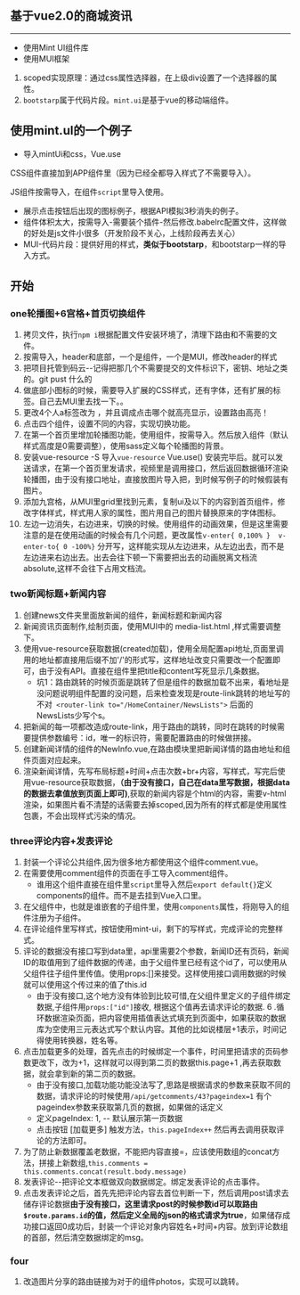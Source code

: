 ## 基于vue2.0的商城资讯
***
- 使用Mint UI组件库
- 使用MUI框架

1.  scoped实现原理：通过css属性选择器，在上级div设置了一个选择器的属性。
2.  `bootstarp`属于代码片段。`mint.ui`是基于vue的移动端组件。

## 使用mint.ul的一个例子

- 导入mintUi和css，Vue.use

CSS组件直接加到APP组件里（因为已经全都导入样式了不需要导入）。

JS组件按需导入，在组件`script`里导入使用。

- 展示点击按钮后出现的图标例子，根据API模拟3秒消失的例子。
- 组件体积太大，按需导入-需要装个插件-然后修改.babelrc配置文件，这样做的好处是js文件小很多（开发阶段不关心，上线阶段再去关心）
- MUI-代码片段：提供好用的样式，**类似于bootstarp**，和bootstarp一样的导入方式。

## 开始

### one轮播图+6宫格+首页切换组件

1. 拷贝文件，执行`npm i`根据配置文件安装环境了，清理下路由和不需要的文件。
2. 按需导入，header和底部，一个是组件，一个是MUI，修改header的样式
3. 把项目托管到码云--记得把那几个不需要提交的文件标识下，密钥、地址之类的。git pust 什么的
4. 做底部小图标的时候，需要导入扩展的CSS样式，还有字体，还有扩展的标签。自己去MUI里去找一下。。
5. 更改4个人a标签改为<router-link> ，并且调成点击哪个就高亮显示，设置路由高亮！
6. 点击四个组件，设置不同的内容，实现切换功能。
7. 在第一个首页里增加轮播图功能，使用组件，按需导入。然后放入组件（默认样式高度是0需要调整），使用sass定义每个轮播图的背景。
8. 安装vue-resource -S 导入`vue-resource` Vue.use()  安装完毕后。就可以发送请求，在第一个首页里发请求，视频里是调用接口，然后返回数据循环渲染轮播图，由于没有接口地址，直接放图片导入把，到时候写例子的时候假装有图片。
9. 添加九宫格，从MUI里grid里找到元素，复制ui及以下的内容到首页组件，修改字体样式，样式用人家的属性，图片用自己的图片替换原来的字体图标。
10. 左边一边消失，右边进来，切换的时候。使用组件的动画效果，但是这里需要注意的是在使用动画的时候会有几个问题，更改属性`v-enter{ 0,100% }  v-enter-to{ 0 -100%}` 分开写，这样能实现从左边进来，从左边出去，而不是左边进来右边出去。出去会往下顿一下需要把出去的动画脱离文档流 absolute,这样不会往下占用文档流。

### two新闻标题+新闻内容
1. 创建news文件夹里面放新闻的组件，新闻标题和新闻内容
2. 新闻资讯页面制作,绘制页面，使用MUI中的 media-list.html ,样式需要调整下。
3. 使用vue-resource获取数据(created加载)，使用全局配置api地址,页面里调用的地址都直接用后缀不加'/'的形式写，这样地址改变只需要改一个配置即可，由于没有API。直接在组件里把title和content写死显示几条数据。
    + 坑1：路由跳转的时候页面是跳转了但是组件的数据加载不出来，看地址是没问题说明组件配置的没问题，后来检查发现是route-link跳转的地址写的不对` <router-link to="/HomeContainer/NewsLists">` 后面的NewsLists少写个s。
4. 把新闻的每一项都改造成route-link，用于路由的跳转，同时在跳转的时候需要提供参数编号：id，唯一的标识符，需要配置路由的时候做拼接。
5. 创建新闻详情的组件的NewInfo.vue,在路由模块里把新闻详情的路由地址和组件页面对应起来。
6. 渲染新闻详情，先写布局标题+时间+点击次数+br+内容，写样式，写完后使用vue-resource获取数据，**（由于没有接口，自己在data里写数据，根据data的数据去拿值放到页面上即可)**,获取的新闻内容是个html的内容，需要v-html渲染，如果图片看不清楚的话需要去掉scoped,因为所有的样式都是使用属性包裹，不会出现样式污染的情况。

### three评论内容+发表评论
1. 封装一个评论公共组件,因为很多地方都使用这个组件comment.vue。
2. 在需要使用comment组件的页面在手工导入comment组件。
    + 谁用这个组件直接在组件里`script`里导入然后`export default{}`定义components的组件。而不是去挂到Vue入口里。
3. 在父组件中，也就是谁嵌套的子组件里，使用`components`属性，将刚导入的组件注册为子组件。
4. 在评论组件里写样式，按钮使用mint-ui，剩下的写样式，完成评论的完整样式。
5. 评论的数据没有接口写到data里，api里需要2个参数，新闻ID还有页码，新闻ID的取值用到了组件数据的传递，由于父组件里已经有这个id了，可以使用从父组件往子组件里传值。使用props:[]来接受。这样使用接口调用数据的时候就可以使用这个传过来的值了this.id
    + 由于没有接口,这个地方没有体验到比较可惜,在父组件里定义的子组件绑定数据,子组件用`props:["id"]`接收, 根据这个值再去请求评论的数据.
6 .循环数据渲染页面，把内容使用插值表达式填充到页面中，如果获取的数据库为空使用三元表达式写个默认内容。其他的比如说楼层+1表示，时间记得使用转换器，姓名等。
7. 点击加载更多的处理，首先点击的时候绑定一个事件，时间里把请求的页码参数更改下，改为+1，这样就可以得到第二页的数据this.page+1 ,再去获取数据，就会拿到新的第二页的数据。
    + 由于没有接口,加载功能功能没法写了,思路是根据请求的参数来获取不同的数据，请求评论的时候使用`/api/getcomments/43?pageindex=1` 有个pageindex参数来获取第几页的数据，如果做的话定义
    + 定义pageIndex: 1, -- 默认展示第一页数据
    + 点击按钮 [加载更多] 触发方法，`this.pageIndex++` 然后再去调用获取评论的方法即可。
8. 为了防止新数据覆盖老数据，不能把内容直接=，应该使用数组的concat方法，拼接上新数组,`this.comments = this.comments.concat(result.body.message)`
9. 发表评论--把评论文本框做双向数据绑定。绑定发表评论的点击事件。
10. 点击发表评论之后，首先先把评论内容去首位判断一下，然后调用post请求去储存评论数据**由于没有接口，这里请求post的时候参数id可以取路由`$route.params.id`的值，然后定义全局的json的格式请求为true**，如果储存成功接口返回0成功后，封装一个评论对象内容姓名+时间+内容。放到评论数组的首部，然后清空数据绑定的msg。

### four
1. 改造图片分享的路由链接为对于的组件photos，实现可以跳转。




